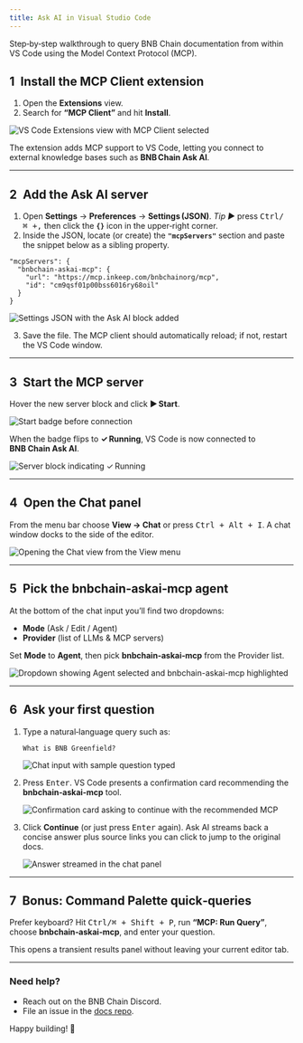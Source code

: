 ```yaml
---
title: Ask AI in Visual Studio Code
---
```


Step‑by‑step walkthrough to query BNB Chain documentation from within VS Code using the Model Context Protocol (MCP).

## 1 Install the MCP Client extension

1. Open the **Extensions** view.
2. Search for **“MCP Client”** and hit **Install**.

![VS Code Extensions view with MCP Client selected](/docs/showcase/img/1-open-settings-json.png)

The extension adds MCP support to VS Code, letting you connect to external knowledge bases such as **BNB Chain Ask AI**.

---

## 2 Add the Ask AI server

1. Open **Settings** → **Preferences** → **Settings (JSON)**.
   *Tip ▶* press <kbd>Ctrl/⌘ +,</kbd> then click the **`{}`** icon in the upper‑right corner.
2. Inside the JSON, locate (or create) the **`"mcpServers"`** section and paste the snippet below as a sibling property.

```jsonc
"mcpServers": {
  "bnbchain-askai-mcp": {
    "url": "https://mcp.inkeep.com/bnbchainorg/mcp",
    "id": "cm9qsf01p00bss6016ry68oil"
  }
}
```

![Settings JSON with the Ask AI block added](/docs/showcase/img/2-add-mcp-config.png)

3. Save the file. The MCP client should automatically reload; if not, restart the VS Code window.

---

## 3 Start the MCP server

Hover the new server block and click **▶ Start**.

![Start badge before connection](/docs/showcase/img/3-start-mcp.png)

When the badge flips to **✓ Running**, VS Code is now connected to **BNB Chain Ask AI**.

![Server block indicating ✓ Running](/docs/showcase/img/4-started-mcp.png)

---

## 4 Open the Chat panel

From the menu bar choose **View → Chat** or press <kbd>Ctrl + Alt + I</kbd>. A chat window docks to the side of the editor.

![Opening the Chat view from the View menu](/docs/showcase/img/5-launch-chat.png)

---

## 5 Pick the **bnbchain‑askai‑mcp** agent

At the bottom of the chat input you’ll find two dropdowns:

* **Mode** (Ask / Edit / Agent)
* **Provider** (list of LLMs & MCP servers)

Set **Mode** to **Agent**, then pick **bnbchain‑askai‑mcp** from the Provider list.

![Dropdown showing Agent selected and bnbchain-askai-mcp highlighted](/docs/showcase/img/6-select-agent.png)

---

## 6 Ask your first question

1. Type a natural‑language query such as:

   ```text
   What is BNB Greenfield?
   ```

   ![Chat input with sample question typed](/docs/showcase/img/7-query-chat.png)

2. Press <kbd>Enter</kbd>. VS Code presents a confirmation card recommending the **bnbchain‑askai‑mcp** tool.

   ![Confirmation card asking to continue with the recommended MCP](/docs/showcase/img/8-prompt-for-mcp.png)

3. Click **Continue** (or just press <kbd>Enter</kbd> again). Ask AI streams back a concise answer plus source links you can click to jump to the original docs.

   ![Answer streamed in the chat panel](/docs/showcase/img/9-mcp-response.png)

---

## 7 Bonus: Command Palette quick‑queries

Prefer keyboard? Hit <kbd>Ctrl/⌘ + Shift + P</kbd>, run **“MCP: Run Query”**, choose **bnbchain‑askai‑mcp**, and enter your question.

This opens a transient results panel without leaving your current editor tab.

---

### Need help?

* Reach out on the BNB Chain Discord.
* File an issue in the [docs repo](https://github.com/bnb-chain/bnb-chain.github.io/issues).

Happy building! 🎉
